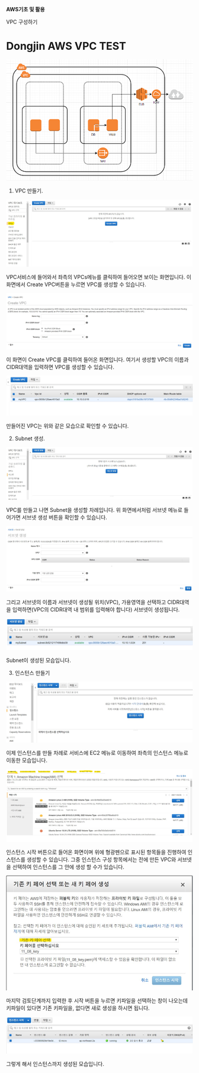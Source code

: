 **AWS기초 및 활용** 

VPC 구성하기


# Dongjin AWS VPC TEST

![구성1](https://github.com/dockerdongjin/aws-network-examples/blob/master/case2/VPC.PNG)

1. VPC 만들기.

![구성1](https://github.com/dockerdongjin/aws-network-examples/blob/master/case2/vpc_1.jpg)

VPC서비스에 들어와서 좌측의 VPCs메뉴를 클릭하여 들어오면 보이는 화면입니다. 이 화면에서 Create VPC버튼을 누르면 VPC를 생성할 수 있습니다.

![구성1](https://github.com/dockerdongjin/aws-network-examples/blob/master/case2/vpc_2.jpg)

이 화면이 Create VPC를 클릭하여 들어온 화면입니다. 여기서 생성할 VPC의 이름과 CIDR대역을 입력하면 VPC를 생성할 수 있습니다.

![구성1](https://github.com/dockerdongjin/aws-network-examples/blob/master/case2/vpc_3.jpg)

만들어진 VPC는 위와 같은 모습으로 확인할 수 있습니다.

2. Subnet 생성.

![구성1](https://github.com/dockerdongjin/aws-network-examples/blob/master/case2/sub_1.jpg)

VPC를 만들고 나면 Subnet을 생성할 차례입니다. 위 화면에서처럼 서브넷 메뉴로 들어가면 서브넷 생성 버튼을 확인할 수 있습니다.

![구성1](https://github.com/dockerdongjin/aws-network-examples/blob/master/case2/sub_2.jpg)

그리고 서브넷의 이름과 서브넷이 생성될 위치(VPC), 가용영역을 선택하고 CIDR대역을 입력하면(VPC의 CIDR대역 내 범위를 입력해야 합니다) 서브넷이 생성됩니다.

![구성1](https://github.com/dockerdongjin/aws-network-examples/blob/master/case2/sub_3.jpg)

Subnet이 생성된 모습입니다.

3. 인스턴스 만들기

![구성1](https://github.com/dockerdongjin/aws-network-examples/blob/master/case2/ec2_1.jpg)

이제 인스턴스를 만들 차례로 서비스에 EC2 메뉴로 이동하여 좌측의 인스턴스 메뉴로 이동한 모습입니다.

![구성1](https://github.com/dockerdongjin/aws-network-examples/blob/master/case2/ec2_2.jpg)

인스턴스 시작 버튼으로 들어온 화면이며 위에 형광펜으로 표시된 항목들을 진행하여 인스턴스를 생성할 수 있습니다.
그중 인스턴스 구성 항목에서는 전에 만든 VPC와 서브넷을 선택하여 인스턴스를 그 안에 생성 할 수가 있습니다.

![구성1](https://github.com/dockerdongjin/aws-network-examples/blob/master/case2/ec2_3.jpg)

마지막 검토단계까지 입력한 후 시작 버튼을 누르면 키파일을 선택하는 창이 나오는데 키파일이 있다면 기존 키파일을, 없다면 새로 생성을 하시면 됩니다.

![구성1](https://github.com/dockerdongjin/aws-network-examples/blob/master/case2/ec2_4.jpg)

그렇게 해서 인스턴스까지 생성된 모습입니다.
